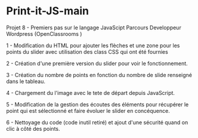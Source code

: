 # Print-it-JS-main
Projet 8 - Premiers pas sur le langage JavaScipt
Parcours Developpeur Wordpress (OpenClassrooms )

1 - Modification du HTML pour ajouter les flèches et une zone pour les points du slider avec utilisation des class CSS qui ont été fournies

2 - Création d'une première version du slider pour voir le fonctionnement.

3 - Création du nombre de points en fonction du nombre de slide renseigné dans le tableau.

4 - Chargement du l'image avec le tete de départ depuis JavaScript.

5 - Modification de la gestion des écoutes des éléments pour récupérer le point qui est sélectionné et faire évoluer le slider en concéquence.

6 - Nettoyage du code (code inutil retiré) et ajout d'une sécurité quand on clic à côté des points.

